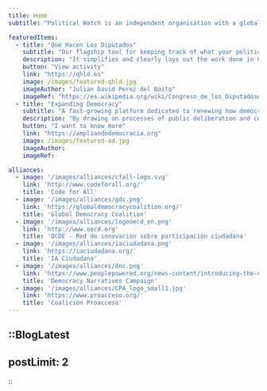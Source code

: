 ```yaml
---
title: Home
subtitle: "Political Watch is an independent organisation with a global outlook, based in Spain. We specialise in research for social change, political advocacy and the development of pro-democratic technology. We Promote public policies that are transparent, participatory, and more effective. Our work imagines the democracy of tomorrow while forging alliances to strengthen the institutions of today."

featuredItems:
  - title: "Qué Hacen Los Diputados"
    subtitle: "Our flagship tool for keeping track of what your political representatives get up to."
    description: "It simplifies and clearly lays out the work done in Congress, and is invaluable for journalists, researchers and NGOs pursuing legislative change. It includes trackers for 41 social issues, as well as an index of parliamentary activity."
    button: "View activity"
    link: "https://qhld.es"
    image: /images/featured-qhld.jpg
    imageAuthor: "Julian David Perez del Basto"
    imageRef: "https://es.wikipedia.org/wiki/Congreso_de_los_Diputados#/media/Archivo:Congreso_de_los_diputados,_Madrid_Espa%C3%B1a.jpg"
  - title: "Expanding Democracy"
    subtitle: "A fast-growing platform dedicated to renewing how democracy works."
    description: "By drawing on processes of public deliberation and collective intelligence, we generate innovative ideas that can be upscaled to improve methods of governance. Our mission is to turn dialogue into concrete policy proposals and build lasting democratic infrastructures. Investing in this initiative means supporting a new democratic ecosystem — one that is resilient, participatory, and equipped to face today’s global challenges."
    button: "I want to know more"
    link: "https://ampliandodemocracia.org"
    image: /images/featured-ad.jpg
    imageAuthor: 
    imageRef: 

alliances:
  - image: '/images/alliances/cfall-logo.svg'
    link: 'http://www.codeforall.org/'
    title: 'Code for All'
  - image: '/images/alliances/gdc.png'
    link: 'https://globaldemocracycoalition.org/'
    title: 'Global Democracy Coalition'
  - image: '/images/alliances/logooecd_en.png'
    link: 'http://www.oecd.org'
    title: 'OCDE - Red de innovación sobre participación ciudadana'
  - image: '/images/alliances/iaciudadana.png'
    link: 'https://iaciudadana.org/'
    title: 'IA Ciudadana'
  - image: '/images/alliances/dnc.png'
    link: 'https://www.peoplepowered.org/news-content/introducing-the-democracy-narratives-campaign'
    title: 'Democracy Narratives Campaign'
  - image: '/images/alliances/CPA_logo_small1.jpg'
    link: 'https://www.proacceso.org/'
    title: 'Coalición Proacceso'
---
```


<hero></hero>

<newsletter light></newsletter>

<banner
  bg="/images/bgbanner.jpg"
  title="The democracy we deserve"
  description="We fight for a fairer world, and we know the only way to get there is by reclaiming and renewing our democracy — a democracy that’s drifted too far from the people it exists to serve.">
</banner>


<featured
  title="Featured projects"
  :featured="featuredItems">
</featured>

<alliances :alliances="alliances"></alliances>

::BlogLatest
---
postLimit: 2
---
::
